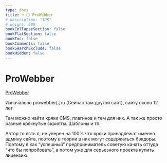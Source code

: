 ```yaml
---
type: docs
title: ➡️ ⚪️ ProWebber
# description: "IDK"
# weight: 900
bookCollapseSection: false
bookFlatSection: false
bookToc: false
bookComments: false
bookSearchExclude: false
bookHidden: false
---
```


# ProWebber

[ProWebber](https://prowebber.cc/?nt)

Изначально prowebber[.]ru (Сейчас там другой сайт), сайту около 12 лет.

Там можно найти кряки CMS, плагинов и тем для них. А так же просто разные крякнутые скрипты. Шаблоны и тп.

Автор то есть я, не уверен на 100% что кряки принадлежат именно админу сайта, поэтому в теории в них могут содержаться бэкдоры. Поэтому я как “успешный” предприниматель советую качать оттуда “что бы попробовать”, а потом уже для серьезного проекта купить лицензию.
